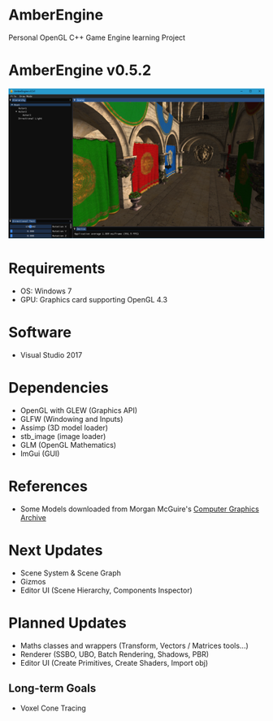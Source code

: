 # AmberEngine
Personal OpenGL C++ Game Engine learning Project

# AmberEngine v0.5.2
![alt text](Screens/AmberScreen.PNG?raw=true "AmberEngine")

# Requirements
- OS: Windows 7
- GPU: Graphics card supporting OpenGL 4.3

# Software
- Visual Studio 2017

# Dependencies
- OpenGL with GLEW (Graphics API)
- GLFW (Windowing and Inputs)
- Assimp (3D model loader)
- stb_image (image loader)
- GLM (OpenGL Mathematics)
- ImGui (GUI)

# References
- Some Models downloaded from Morgan McGuire's [Computer Graphics Archive](https://casual-effects.com/data)

# Next Updates
- Scene System & Scene Graph
- Gizmos
- Editor UI (Scene Hierarchy, Components Inspector)

# Planned Updates
- Maths classes and wrappers (Transform, Vectors / Matrices tools...)
- Renderer (SSBO, UBO, Batch Rendering, Shadows, PBR)
- Editor UI (Create Primitives, Create Shaders, Import obj)
## Long-term Goals
- Voxel Cone Tracing
